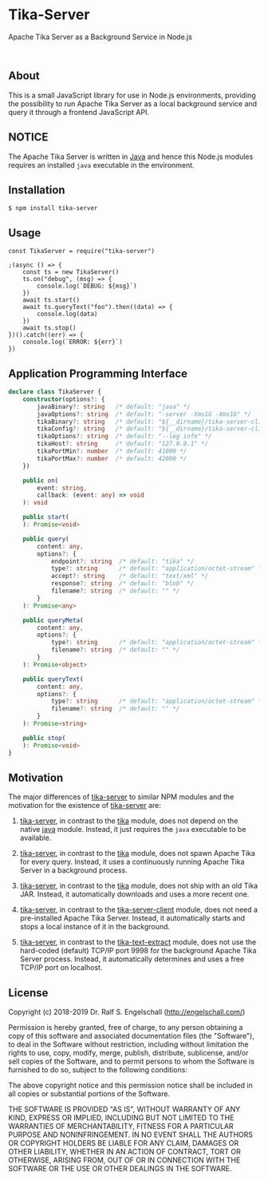 
Tika-Server
===========

Apache Tika Server as a Background Service in Node.js

<p/>
<img src="https://nodei.co/npm/tika-server.png?downloads=true&stars=true" alt=""/>

<p/>
<img src="https://david-dm.org/rse/tika-server.png" alt=""/>

About
-----

This is a small JavaScript library for use in Node.js environments,
providing the possibility to run Apache Tika Server as a local
background service and query it through a frontend JavaScript API.

NOTICE
------

The Apache Tika Server is written in [Java](https://java.com/)
and hence this Node.js modules requires an installed `java`
executable in the environment.

Installation
------------

```shell
$ npm install tika-server
```

Usage
-----

```
const TikaServer = require("tika-server")

;(async () => {
    const ts = new TikaServer()
    ts.on("debug", (msg) => {
        console.log(`DEBUG: ${msg}`)
    })
    await ts.start()
    await ts.queryText("foo").then((data) => {
        console.log(data)
    })
    await ts.stop()
})().catch((err) => {
    console.log(`ERROR: ${err}`)
})
```

Application Programming Interface
---------------------------------

```ts
declare class TikaServer {
    constructor(options?: {
        javaBinary?: string   /* default: "java" */
        javaOptions?: string  /* default: "-server -Xms1G -Xmx1G" */
        tikaBinary?: string   /* default: "${__dirname}/tika-server-cli.jar" */
        tikaConfig?: string   /* default: "${__dirname}/tika-server-cli.xml" */
        tikaOptions?: string  /* default: "--log info" */
        tikaHost?: string     /* default: "127.0.0.1" */
        tikaPortMin?: number  /* default: 41000 */
        tikaPortMax?: number  /* default: 42000 */
    })

    public on(
        event: string,
        callback: (event: any) => void
    ): void

    public start(
    ): Promise<void>

    public query(
        content: any,
        options?: {
            endpoint?: string  /* default: "tika" */
            type?: string      /* default: "application/octet-stream" */
            accept?: string    /* default: "text/xml" */
            response?: string  /* default: "blob" */
            filename?: string  /* default: "" */
        }
    ): Promise<any>

    public queryMeta(
        content: any,
        options?: {
            type?: string      /* default: "application/octet-stream" */
            filename?: string  /* default: "" */
        }
    ): Promise<object>

    public queryText(
        content: any,
        options?: {
            type?: string      /* default: "application/octet-stream" */
            filename?: string  /* default: "" */
        }
    ): Promise<string>

    public stop(
    ): Promise<void>
}
```

Motivation
----------

The major differences of [tika-server](http://npmjs.com/tika-server)
to similar NPM modules and the motivation for the existence of
[tika-server](http://npmjs.com/tika-server) are:

1. [tika-server](http://npmjs.com/tika-server), in contrast to the [tika](http://npmjs.com/tika) module,
   does not depend on the native [java](http://npmjs.com/java) module.
   Instead, it just requires the `java` executable to be available.

2. [tika-server](http://npmjs.com/tika-server), in contrast to the [tika](http://npmjs.com/tika) module,
   does not spawn Apache Tika for every query.
   Instead, it uses a continuously running Apache Tika Server in a background process.

3. [tika-server](http://npmjs.com/tika-server), in contrast to the [tika](http://npmjs.com/tika) module,
   does not ship with an old Tika JAR.
   Instead, it automatically downloads and uses a more recent one.

4. [tika-server](http://npmjs.com/tika-server), in contrast to the [tika-server-client](http://npmjs.com/tika-server-client) module,
   does not need a pre-installed Apache Tika Server.
   Instead, it automatically starts and stops a local instance of it in the background.

5. [tika-server](http://npmjs.com/tika-server), in contrast to the [tika-text-extract](http://npmjs.com/tika-text-extract) module,
   does not use the hard-coded (default) TCP/IP port 9998 for the background Apache Tika Server process.
   Instead, it automatically determines and uses a free TCP/IP port on localhost.

License
-------

Copyright (c) 2018-2019 Dr. Ralf S. Engelschall (http://engelschall.com/)

Permission is hereby granted, free of charge, to any person obtaining
a copy of this software and associated documentation files (the
"Software"), to deal in the Software without restriction, including
without limitation the rights to use, copy, modify, merge, publish,
distribute, sublicense, and/or sell copies of the Software, and to
permit persons to whom the Software is furnished to do so, subject to
the following conditions:

The above copyright notice and this permission notice shall be included
in all copies or substantial portions of the Software.

THE SOFTWARE IS PROVIDED "AS IS", WITHOUT WARRANTY OF ANY KIND,
EXPRESS OR IMPLIED, INCLUDING BUT NOT LIMITED TO THE WARRANTIES OF
MERCHANTABILITY, FITNESS FOR A PARTICULAR PURPOSE AND NONINFRINGEMENT.
IN NO EVENT SHALL THE AUTHORS OR COPYRIGHT HOLDERS BE LIABLE FOR ANY
CLAIM, DAMAGES OR OTHER LIABILITY, WHETHER IN AN ACTION OF CONTRACT,
TORT OR OTHERWISE, ARISING FROM, OUT OF OR IN CONNECTION WITH THE
SOFTWARE OR THE USE OR OTHER DEALINGS IN THE SOFTWARE.

